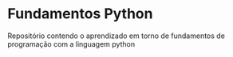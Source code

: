 # Fundamentos Python
Repositório contendo o aprendizado em torno de fundamentos de programação com a linguagem python 
